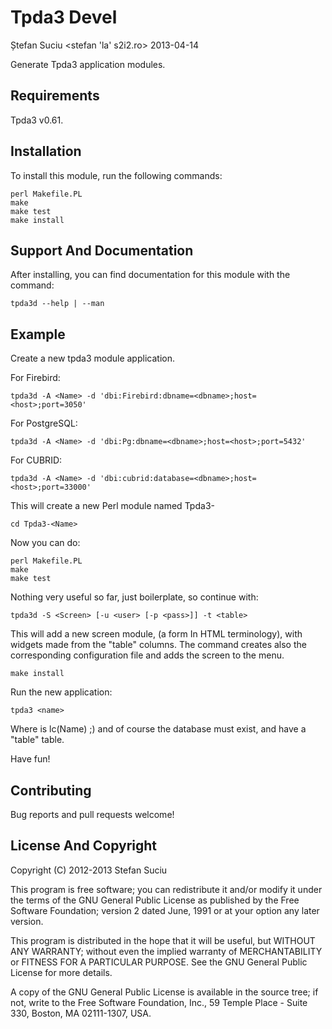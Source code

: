 Tpda3 Devel
===========
Ștefan Suciu <stefan 'la' s2i2.ro>
2013-04-14

Generate Tpda3 application modules.


Requirements
------------

Tpda3 v0.61.


Installation
------------

To install this module, run the following commands:

    perl Makefile.PL
    make
    make test
    make install


Support And Documentation
-------------------------

After installing, you can find documentation for this module with the
command:

    tpda3d --help | --man


Example
-------

Create a new tpda3 module application.

For Firebird:

    tpda3d -A <Name> -d 'dbi:Firebird:dbname=<dbname>;host=<host>;port=3050'

For PostgreSQL:

    tpda3d -A <Name> -d 'dbi:Pg:dbname=<dbname>;host=<host>;port=5432'

For CUBRID:

    tpda3d -A <Name> -d 'dbi:cubrid:database=<dbname>;host=<host>;port=33000'

This will create a new Perl module named Tpda3-<Name>

    cd Tpda3-<Name>

Now you can do:

    perl Makefile.PL
    make
    make test

Nothing very useful so far, just boilerplate, so continue with:

    tpda3d -S <Screen> [-u <user> [-p <pass>]] -t <table>

This will add a new screen module, (a form In HTML terminology), with
widgets made from the "table" columns.  The command creates also the
corresponding configuration file and adds the screen to the menu.

    make install

Run the new application:

    tpda3 <name>

Where <name> is lc(Name) ;) and of course the database must exist,
and have a "table" table.

Have fun!


Contributing
------------

Bug reports and pull requests welcome!


License And Copyright
---------------------

Copyright (C) 2012-2013 Stefan Suciu

This program is free software; you can redistribute it and/or modify
it under the terms of the GNU General Public License as published by
the Free Software Foundation; version 2 dated June, 1991 or at your option
any later version.

This program is distributed in the hope that it will be useful,
but WITHOUT ANY WARRANTY; without even the implied warranty of
MERCHANTABILITY or FITNESS FOR A PARTICULAR PURPOSE.  See the
GNU General Public License for more details.

A copy of the GNU General Public License is available in the source tree;
if not, write to the Free Software Foundation, Inc.,
59 Temple Place - Suite 330, Boston, MA 02111-1307, USA.
